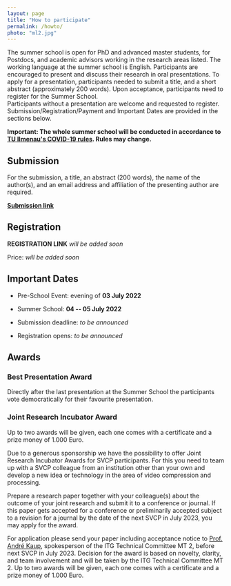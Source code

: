 ```yaml
---
layout: page
title: "How to participate"
permalink: /howto/
photo: "ml2.jpg"
---
```


The summer school is open for PhD and advanced master students, for Postdocs, and academic advisors working in the research areas listed. 
The working language at the summer school is English. 
Participants are encouraged to present and discuss their research in oral presentations.
To apply for a presentation, participants needed to submit a title, and a short abstract (approximately 200 words). 
Upon acceptance, participants need to register for the Summer School.  
Participants without a presentation are welcome and requested to register.
Submission/Registration/Payment and Important Dates are provided in the sections below.

**Important: The whole summer school will be conducted in accordance to [TU Ilmenau's COVID-19 rules](https://www.tu-ilmenau.de/en/university/quicklinks/corona-information). Rules may change.**


## Submission
For the submission, a title, an abstract (200 words), the name of the author(s), and an email address and affiliation of the presenting author are required.

**<a href="https://forms.gle/AXNcvgL7TkZaFQrL6" target="_blank">Submission link</a>**  

## Registration
**REGISTRATION LINK** _will be added soon_

Price: _will be added soon_

## Important Dates
* Pre-School Event: evening of **03 July 2022**
* Summer School: **04 -- 05 July 2022** 

* Submission deadline: _to be announced_ 
* Registration opens: _to be announced_

## Awards
### Best Presentation Award
Directly after the last presentation at the Summer School the participants vote democratically for their favourite presentation. 

### Joint Research Incubator Award
Up to two awards will be given, each one comes with a certificate and a prize money of 1.000 Euro. 

Due to a generous sponsorship we have the possibility to offer Joint Research Incubator Awards for SVCP participants. 
For this you need to team up with a SVCP colleague from an institution other than your own and develop a new idea or technology in the area of video compression and processing.

Prepare a research paper together with your colleague(s) about the outcome of your joint research and submit it to a conference or journal. 
If this paper gets accepted for a conference or preliminarily accepted subject to a revision for a journal by the date of the next SVCP in July 2023, you may apply for the award.

For application please send your paper including acceptance notice to <a href="mailto:andre.kaup@fau.de" target="_blank">Prof. André Kaup</a>, spokesperson of the ITG Technical Committee MT 2, before next SVCP in July 2023. 
Decision for the award is based on novelty, clarity, and team involvement and will be taken by the ITG Technical Committee MT 2. 
Up to two awards will be given, each one comes with a certificate and a prize money of 1.000 Euro.
